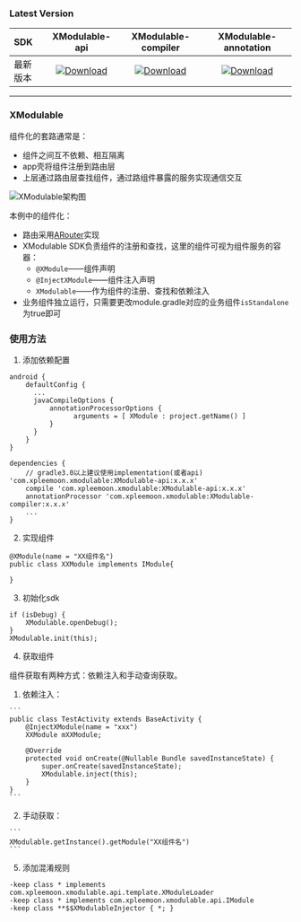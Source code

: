 ### Latest Version

SDK|XModulable-api|XModulable-compiler|XModulable-annotation
:---|:---:|:---:|:---:
最新版本|[ ![Download](https://api.bintray.com/packages/xpleemoon/maven/XModulable-api/images/download.svg) ](https://bintray.com/xpleemoon/maven/XModulable-api/_latestVersion)|[ ![Download](https://api.bintray.com/packages/xpleemoon/maven/XModulable-compiler/images/download.svg) ](https://bintray.com/xpleemoon/maven/XModulable-compiler/_latestVersion)|[ ![Download](https://api.bintray.com/packages/xpleemoon/maven/XModulable-annotation/images/download.svg) ](https://bintray.com/xpleemoon/maven/XModulable-annotation/_latestVersion)

---

### XModulable

组件化的套路通常是：

  - 组件之间互不依赖、相互隔离
  - app壳将组件注册到路由层
  - 上层通过路由层查找组件，通过路组件暴露的服务实现通信交互

![XModulable架构图](https://github.com/xpleemoon/XModulable/blob/develop/arts/XModulable架构图.png?raw=true)

本例中的组件化：
  - 路由采用[ARouter](https://github.com/alibaba/ARouter)实现
  - XModulable SDK负责组件的注册和查找，这里的组件可视为组件服务的容器：
    - `@XModule`——组件声明
    - `@InjectXModule`——组件注入声明
    - `XModulable`——作为组件的注册、查找和依赖注入
  - 业务组件独立运行，只需要更改module.gradle对应的业务组件`isStandalone`为true即可

### 使用方法

1. 添加依赖配置

  ```
  android {
      defaultConfig {
      	...
      	javaCompileOptions {
      	    annotationProcessorOptions {
      		      arguments = [ XModule : project.getName() ]
      	    }
      	}
      }
  }

  dependencies {
      // gradle3.0以上建议使用implementation(或者api) 'com.xpleemoon.xmodulable:XModulable-api:x.x.x'
      compile 'com.xpleemoon.xmodulable:XModulable-api:x.x.x'
      annotationProcessor 'com.xpleemoon.xmodulable:XModulable-compiler:x.x.x'
      ...
  }
  ```

2. 实现组件

  ```
  @XModule(name = "XX组件名")
  public class XXModule implements IModule{

  }
  ```

3. 初始化sdk

  ```
  if (isDebug) {
      XModulable.openDebug();
  }
  XModulable.init(this);
  ```

4. 获取组件

  组件获取有两种方式：依赖注入和手动查询获取。

  1. 依赖注入：

    ```
    public class TestActivity extends BaseActivity {
        @InjectXModule(name = "xxx")
        XXModule mXXModule;

        @Override
        protected void onCreate(@Nullable Bundle savedInstanceState) {
            super.onCreate(savedInstanceState);
            XModulable.inject(this);
        }
    }
    ```

  2. 手动获取：

    ```
    XModulable.getInstance().getModule("XX组件名")
    ```

5. 添加混淆规则

  ```
  -keep class * implements com.xpleemoon.xmodulable.api.template.XModuleLoader
  -keep class * implements com.xpleemoon.xmodulable.api.IModule
  -keep class **$$XModulableInjector { *; }
  ```
